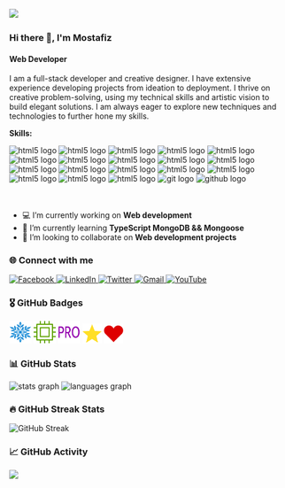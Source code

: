 <p align="left">
 <img src="https://github.com/Anmol-Baranwal/Cool-GIFs-For-GitHub/assets/74038190/72903324-cf57-4e90-80a6-ed3c9734e0ed" width="900">
</p>

### Hi there 👋, I'm Mostafiz  
#### Web Developer  

I am a full-stack developer and creative designer. I have extensive experience developing projects from ideation to deployment. I thrive on creative problem-solving, using my technical skills and artistic vision to build elegant solutions. I am always eager to explore new techniques and technologies to further hone my skills.


**Skills:**  

<div align="left">
  <img src="https://cdn.worldvectorlogo.com/logos/html-1.svg" height="60px" width="60px" alt="html5 logo" />
  <img src="https://cdn.worldvectorlogo.com/logos/css-3.svg" height="60px" width="60px" alt="html5 logo" />
  <img src="https://cdn.worldvectorlogo.com/logos/tailwind-css-2.svg" height="60px" width="60px" alt="html5 logo" />
  <img src="https://cdn.worldvectorlogo.com/logos/javascript-1.svg" height="60px" width="60px" alt="html5 logo" />
  <img src="https://cdn.worldvectorlogo.com/logos/typescript.svg" height="60px" width="60px" alt="html5 logo" />
  <img src="https://cdn.worldvectorlogo.com/logos/react-2.svg" height="60px" width="60px" alt="html5 logo" />
<!--   <img src="https://img.icons8.com/fluent-systems-filled/200/FFFFFF/nextjs.png" height="60px" width="60px" alt="html5 logo" /> -->
<!--   <img src="https://cdn.worldvectorlogo.com/logos/next-js.svg" height="60px" width="60px" alt="html5 logo" /> -->
  <img src="https://cdn.creazilla.com/icons/3244252/nextjs-icon-sm.png" height="60px" width="60px" alt="html5 logo" />
  <img src="https://cdn.worldvectorlogo.com/logos/redux.svg" height="60px" width="60px" alt="html5 logo" />
  <img src="https://cdn.worldvectorlogo.com/logos/nodejs-icon.svg" height="60px" width="60px" alt="html5 logo" />
  <img src="https://cdn.worldvectorlogo.com/logos/mongodb-icon-1.svg" height="60px" width="60px" alt="html5 logo" />
  <img src="https://slack.mongoosejs.io/images/mongoose.svg" height="60px" width="60px" alt="html5 logo" />
  <img src="https://cdn.worldvectorlogo.com/logos/postgresql.svg" height="60px" width="60px" alt="html5 logo" />
  <img src="https://www.svgrepo.com/show/373776/light-prisma.svg" height="60px" width="60px" alt="html5 logo" />
  <img src="https://cdn.worldvectorlogo.com/logos/graphql-logo-2.svg" height="60px" width="60px" alt="html5 logo" />
  <img src="https://cdn.worldvectorlogo.com/logos/docker-4.svg" height="60px" width="60px" alt="html5 logo" />
  <img src="https://cdn.worldvectorlogo.com/logos/aws-2.svg" height="60px" width="60px" alt="html5 logo" />
  <img src="https://cdn.worldvectorlogo.com/logos/firebase-1.svg" height="60px" width="60px" alt="html5 logo" />
  <img src="https://cdn.worldvectorlogo.com/logos/figma-icon.svg" height="60px" width="60px" alt="html5 logo" />
  <img src="https://cdn.worldvectorlogo.com/logos/git-icon.svg" height="60px" width="60px" alt="git logo" />
  <img src="https://www.svgrepo.com/show/475654/github-color.svg" height="60px" width="60px" alt="github logo" />
  
</div>

<br>
</br>

- 💻 I’m currently working on **Web development**  
- 🌱 I’m currently learning **TypeScript MongoDB && Mongoose**  
- 👯 I’m looking to collaborate on **Web development projects**  

### 🌐 Connect with me  
<p align="left">
  <a href="https://www.facebook.com/profile.php?id=100090030995475" target="_blank">
    <img src="https://raw.githubusercontent.com/maurodesouza/profile-readme-generator/master/src/assets/icons/social/facebook/default.svg" width="52" height="40" alt="Facebook" />
  </a>
  <a href="https://www.linkedin.com/in/md-mostafiz-8233a2324" target="_blank">
    <img src="https://raw.githubusercontent.com/maurodesouza/profile-readme-generator/master/src/assets/icons/social/linkedin/default.svg" width="52" height="40" alt="LinkedIn" />
  </a>
  <a href="https://x.com/Mostafiz675662" target="_blank">
    <img src="https://raw.githubusercontent.com/maurodesouza/profile-readme-generator/master/src/assets/icons/social/twitter/default.svg" width="52" height="40" alt="Twitter" />
  </a>
  <a href="https://mail.google.com/mail/u/0/#inbox?compose=GTvVlcSDbhMjDSdGPXSSrlvTjrbRQPqdwMBdCRZbPsRjvlJgXCHjpJkkMxpJpKGljpmdzhtKhjpTp" target="_blank">
    <img src="https://raw.githubusercontent.com/maurodesouza/profile-readme-generator/master/src/assets/icons/social/gmail/default.svg" width="52" height="40" alt="Gmail" />
  </a>
  <a href="https://www.youtube.com/channel/UC20N3vdgKAtvQvUro0OmOrA" target="_blank">
    <img src="https://raw.githubusercontent.com/maurodesouza/profile-readme-generator/master/src/assets/icons/social/youtube/default.svg" width="52" height="40" alt="YouTube" />
  </a>
</p>

### 🎖 GitHub Badges  
<p align="left">
  <a href='https://archiveprogram.github.com/'><img src='https://raw.githubusercontent.com/acervenky/animated-github-badges/master/assets/acbadge.gif' width='40' height='40'></a>
  <a href='https://docs.github.com/en/developers'><img src='https://raw.githubusercontent.com/acervenky/animated-github-badges/master/assets/devbadge.gif' width='40' height='40'></a>
  <a href='https://github.com/pricing'><img src='https://raw.githubusercontent.com/acervenky/animated-github-badges/master/assets/pro.gif' width='40' height='40'></a>
  <a href='https://stars.github.com/'><img src='https://raw.githubusercontent.com/acervenky/animated-github-badges/master/assets/starbadge.gif' width='35' height='35'></a>
  <a href='https://docs.github.com/en/github/supporting-the-open-source-community-with-github-sponsors'><img src='https://raw.githubusercontent.com/acervenky/animated-github-badges/master/assets/sponsorbadge.gif' width='35' height='35'></a>
</p>


### 📊 GitHub Stats  
<p align="left">
<div align="left">
  <img src="https://github-readme-stats.vercel.app/api?username=mostafizdev01&hide_title=false&hide_rank=false&show_icons=true&include_all_commits=true&count_private=true&disable_animations=false&theme=github_dark&locale=en&hide_border=false&order=1" height="150" alt="stats graph"  />
  <img src="https://github-readme-stats.vercel.app/api/top-langs?username=mostafizdev01&locale=en&hide_title=false&layout=compact&card_width=320&langs_count=10&theme=github_dark&hide_border=false&order=2" height="150" alt="languages graph"  />
</div>
</p>

### 🔥 GitHub Streak Stats  
<p align="left">
  <img src="https://streak-stats.demolab.com?user=mostafizdev01&theme=github_dark&hide_border=false&order=2" alt="GitHub Streak" height="200" />
</p>



### 📈 GitHub Activity  
<p align="left" theme=github-dark>
  <img src="https://github-readme-activity-graph.vercel.app/graph?username=mostafizdev01&theme=github-dark" />
</p>



